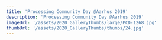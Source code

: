 ```yaml
---
title: 'Processing Community Day @Aarhus 2019'
description: 'Processing Community Day @Aarhus 2019'
imageUrl: '/assets/2020_GalleryThumbs/large/PCD-1268.jpg'
thumbUrl: '/assets/2020_GalleryThumbs/thumbs/24.jpg'
---
```

